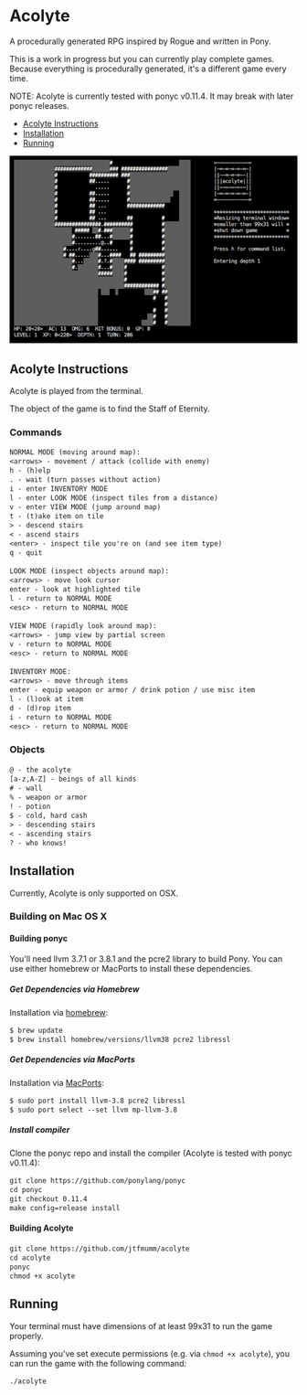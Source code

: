 # Acolyte

A procedurally generated RPG inspired by Rogue and written in Pony.

This is a work in progress but you can currently play complete games.
Because everything is procedurally generated, it's a different game
every time.

NOTE: Acolyte is currently tested with ponyc v0.11.4. It may break
with later ponyc releases.

* [Acolyte Instructions](#acolyte-instructions)
* [Installation](#installation)
* [Running](#running)

![Acolyte](/images/screenshot.png?raw=true "Acolyte")

## Acolyte Instructions

Acolyte is played from the terminal.

The object of the game is to find the Staff of Eternity.  

### Commands

```
NORMAL MODE (moving around map):
<arrows> - movement / attack (collide with enemy)
h - (h)elp
. - wait (turn passes without action)
i - enter INVENTORY MODE
l - enter LOOK MODE (inspect tiles from a distance)
v - enter VIEW MODE (jump around map)
t - (t)ake item on tile
> - descend stairs
< - ascend stairs 
<enter> - inspect tile you're on (and see item type)
q - quit

LOOK MODE (inspect objects around map):
<arrows> - move look cursor
enter - look at highlighted tile
l - return to NORMAL MODE
<esc> - return to NORMAL MODE

VIEW MODE (rapidly look around map):
<arrows> - jump view by partial screen
v - return to NORMAL MODE
<esc> - return to NORMAL MODE

INVENTORY MODE:
<arrows> - move through items
enter - equip weapon or armor / drink potion / use misc item 
l - (l)ook at item
d - (d)rop item
i - return to NORMAL MODE
<esc> - return to NORMAL MODE
```

### Objects

```
@ - the acolyte
[a-z,A-Z] - beings of all kinds
# - wall
% - weapon or armor
! - potion
$ - cold, hard cash
> - descending stairs
< - ascending stairs 
? - who knows!
```

## Installation

Currently, Acolyte is only supported on OSX.

### Building on Mac OS X

#### Building ponyc
You'll need llvm 3.7.1 or 3.8.1 and the pcre2 library to build Pony. You can use either homebrew or MacPorts to install these dependencies.

##### Get Dependencies via Homebrew
Installation via [homebrew](http://brew.sh):
```
$ brew update
$ brew install homebrew/versions/llvm38 pcre2 libressl
```

##### Get Dependencies via MacPorts
Installation via [MacPorts](https://www.macports.org):
```
$ sudo port install llvm-3.8 pcre2 libressl
$ sudo port select --set llvm mp-llvm-3.8
```

##### Install compiler
Clone the ponyc repo and install the compiler (Acolyte is tested with ponyc 
v0.11.4):
```
git clone https://github.com/ponylang/ponyc
cd ponyc
git checkout 0.11.4
make config=release install
```

#### Building Acolyte
```
git clone https://github.com/jtfmumm/acolyte
cd acolyte
ponyc
chmod +x acolyte
```

## Running
Your terminal must have dimensions of at least 99x31 to run the game properly. 

Assuming you've set execute permissions (e.g. via `chmod +x acolyte`), you can run the game with the following command:
```
./acolyte
```



